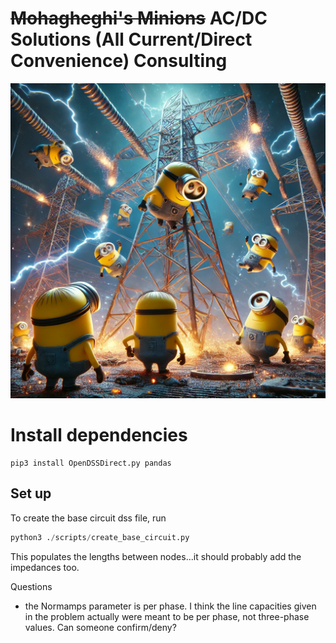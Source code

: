 # ~~Mohagheghi's Minions~~ AC/DC Solutions (All Current/Direct Convenience) Consulting

![minions](./minions.webp)

# Install dependencies
```
pip3 install OpenDSSDirect.py pandas
```

## Set up
To create the base circuit dss file, run 
```python
python3 ./scripts/create_base_circuit.py
```

This populates the lengths between nodes...it should probably add the impedances too.

Questions 
- the Normamps parameter is per phase. I think the line capacities given in the problem actually were meant to be per phase, not three-phase values. Can someone confirm/deny?